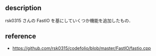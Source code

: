 ## description
rsk0315 さんの FastIO を基にしていくつか機能を追加したもの．

## reference
- https://github.com/rsk0315/codefolio/blob/master/FastIO/fastio.cpp